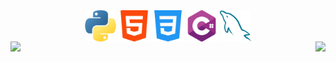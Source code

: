 <div align="center">
  <img align="center" src="images/python.png" width="50px" height="50px">
  <img align="center" src="images/html-5.png" width="50px" height="50px">
  <img align="center" src="images/css-3.png" width="50px" height="50px">
  <img align="center" src="images/c-sharp.png" width="50px" height="50px">
  <img align="center" src="images/mysql.png" width="50px" height="50px">
</div>

<div>
  <img align="left" src="https://views.whatilearened.today/views/github/Kentomii/verma-anushka.svg">
  <img align="right" src="https://img.shields.io/badge/Gracias%20por%20visitarme%20Negro-!-1EAEDB.svg">
</div>
